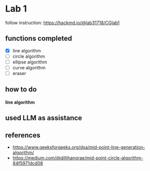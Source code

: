 # Lab 1
follow instruction: https://hackmd.io/@lab31718/CGlab1

## functions completed
- [X] line algorithm
- [ ] circle algorithm
- [ ] ellipse algorithm
- [ ] curve algorithm
- [ ] eraser

## how to do
#### line algorithm

## used LLM as assistance

## references
* https://www.geeksforgeeks.org/dsa/mid-point-line-generation-algorithm/
* https://medium.com/@dillihangrae/mid-point-circle-algorithm-84f5971dcd08
